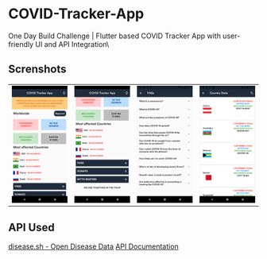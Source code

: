 # COVID-Tracker-App
One Day Build Challenge | Flutter based COVID Tracker App with user-friendly UI and API Integration\

## Screnshots
|                   |                   |                   |                   |
| -                 | -                 | -                 | -                 |
| ![image](https://github.com/hemangdtu/COVID-Tracker-App/blob/master/screenshots/Screenshot_1.png) | ![image](https://github.com/hemangdtu/COVID-Tracker-App/blob/master/screenshots/Screenshot_2.png) | ![image](https://github.com/hemangdtu/COVID-Tracker-App/blob/master/screenshots/Screenshot_3.png) | ![image](https://github.com/hemangdtu/COVID-Tracker-App/blob/master/screenshots/Screenshot_4.png) |

## API Used
[disease.sh - Open Disease Data](https://corona.lmao.ninja/)
[API Documentation](https://corona.lmao.ninja/docs/)